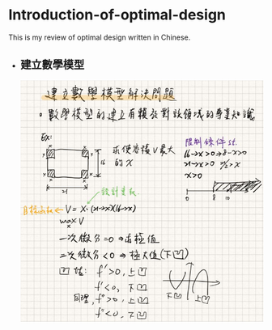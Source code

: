 # Introduction-of-optimal-design
This is my review of optimal design written in Chinese.

- ## 建立數學模型
  ![image](https://github.com/ccjameslai/Introduction-of-optimal-design/blob/master/figure/p1.JPG)
